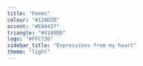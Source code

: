 ```yaml
---
title: "Poems"
colour: "#12AD2B"
accent: "#EA0437"
triangle: "#4189DD"
logo: "#FFC726"
sidebar_title: "Expressions from my heart"
theme: "light"
---
```

